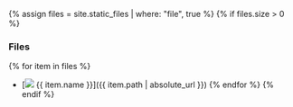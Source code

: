 
{% assign files = site.static_files | where: "file", true %}
{% if files.size > 0 %}
### Files

{% for item in files %}
- [![](https://api.iconify.design/ri/file-fill.svg?height=16) {{ item.name }}]({{ item.path | absolute_url }})
{% endfor %}
{% endif %}

